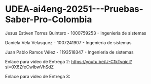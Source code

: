 # UDEA-ai4eng-20251---Pruebas-Saber-Pro-Colombia

Jesus Estiven Torres Quintero - 1000759253 - Ingeniería de sistemas

Daniela Vela Velasquez - 1007241907 - Ingenieria de sistemas

Juan Pablo Ramos Vélez - 1193518347 - Ingenieria de sistemas

Enlace para video de Entrega 2: https://youtu.be/U-C1kTvqicI?si=0X6ZfeCwIbwVhSdZ

Enlace para video de Entrega 3:
